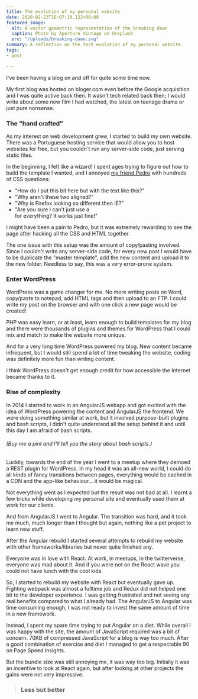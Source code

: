 ```yaml
---
title: The evolution of my personal website
date: 2020-02-23T16:07:10.122+00:00
featured_image:
  alt: A vector geometric representation of the breaking dawn
  caption: Photo by Aperture Vintage on Unsplash
  src: "/uploads/breaking-dawn.svg"
summary: A reflection on the tech evolution of my personal website.
tags:
- post

---
```

I've been having a blog on and off for quite some time now.

My first blog was hosted on bloger.com even before the Google acquisition and I was quite active back then. It wasn't tech related back then; I would write about some new film I had watched, the latest on teenage drama or just pure nonsense.

### The "hand crafted"

As my interest on web development grew, I started to build my own website. There was a Portuguese hosting service that would allow you to host websites for free, but you couldn't run any server-side code, just serving static files.

In the beginning, I felt like a wizard! I spent ages trying to figure out how to build the template I wanted, and I annoyed [my friend Pedro](https://store.steampowered.com/app/557340/My_Friend_Pedro/) with hundreds of CSS questions:

* "How do I put this bit here but with the text like this?"
* "Why aren't these two aligned?"
* "Why is Firefox looking so different then IE?"
* "Are you sure I can't just use a <div> for everything? It works just fine!"

I might have been a pain to Pedro, but it was extremely rewarding to see the page after hacking all the CSS and HTML together.

The one issue with this setup was the amount of copy/pasting involved. Since I couldn't write any server-side code, for every new post I would have to be duplicate the "master template", add the new content and upload it to the new folder. Needless to say, this was a very error-prone system.

### Enter WordPress

WordPress was a game changer for me. No more writing posts on Word, copy/paste to notepad, add HTML tags and then upload to an FTP. I could write my post on the browser and with one click a new page would be created!

PHP was easy learn, or at least, learn enough to build templates for my blog and there were thousands of plugins and themes for WordPress that I could mix and match to make the website more unique.

And for a very long time WordPress powered my blog. New content became infrequent, but I would still spend a lot of time tweaking the website, coding was definitely more fun than writing content.

I think WordPress doesn't get enough credit for how accessible the Internet became thanks to it.

### Rise of complexity

In 2014 I started to work in an AngularJS webapp and got excited with the idea of WordPress powering the content and AngularJS the frontend. We were doing something similar at work, but it involved purpose-built plugins and bash scripts, I didn't quite understand all the setup behind it and until this day I am afraid of bash scripts.

###### (Buy me a pint and I'll tell you the story about bash scripts.)

Luckily, towards the end of the year I went to a meetup where they demoed a REST plugin for WordPress. In my head it was an all-new world, I could do all kinds of fancy transitions between pages, everything would be cached in a CDN and the app-like behaviour... it would be magical.

Not everything went as I expected but the result was not bad at all. I learnt a few tricks while developing my personal site and eventually used them at work for our clients.

And from AngularJS I went to Angular. The transition was hard, and it took me much, much longer than I thought but again, nothing like a pet project to learn new stuff.

After the Angular rebuild I started several attempts to rebuild my website with other frameworks/libraries but never quite finished any.

Everyone was in love with React. At work, in meetups, in the twitterverse, everyone was mad about it. And if you were not on the React wave you could not have lunch with the cool kids.

So, I started to rebuild my website with React but eventually gave up. Fighting webpack was almost a fulltime job and Redux did not helped one bit to the developer experience. I was getting frustrated and not seeing any real benefits compared to what I already had. The AngularJS to Angular was time consuming enough, I was not ready to invest the same amount of time in a new framework.

Instead, I spent my spare time trying to put Angular on a diet. While overall I was happy with the site, the amount of JavaScript required was a bit of concern. 70KB of compressed JavaScript for a blog is way too much. After a good combination of exercise and diet I managed to get a respectable 90 on Page Speed Insights.

But the bundle size was still annoying me, it was way too big. Initially it was an incentive to look at React again, but after looking at other projects the gains were not very impressive.

> ### Less but better